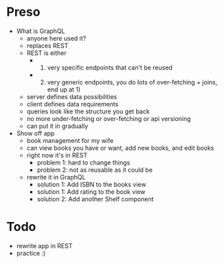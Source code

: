 Preso
=====
- What is GraphQL
  - anyone here used it?
  - replaces REST
  - REST is either
    - 1) very specific endpoints that can't be reused
    - 2) very generic endpoints, you do lots of over-fetching + joins, end up at 1)
  - server defines data possibilities
  - client defines data requirements
  - queries look like the structure you get back
  - no more under-fetching or over-fetching or api versioning
  - can put it in gradually
- Show off app
  - book management for my wife
  - can view books you have or want, add new books, and edit books
  - right now it's in REST
    - problem 1: hard to change things
    - problem 2: not as reusable as it could be
  - rewrite it in GraphQL
    - solution 1: Add ISBN to the books view
    - solution 1: Add rating to the book view
    - solution 2: Add another Shelf component

Todo
====
- rewrite app in REST
- practice :)
